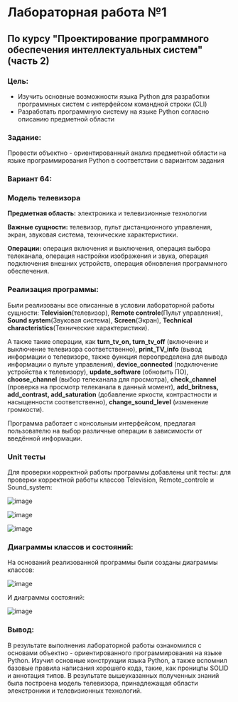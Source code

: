 # Лабораторная работа №1 #
## По курсу "Проектирование программного обеспечения интеллектуальных систем"(часть 2)

### Цель:
- Изучить основные возможности языка Python для разработки программных систем с интерфейсом командной строки (CLI)
- Разработать программную систему на языке Python согласно описанию предметной области

### Задание:
Провести объектно - ориентированный анализ предметной области на языке программирования Python в соответствии с вариантом задания

### Вариант 64:

### Модель телевизора

**Предметная область:** электроника и телевизионные технологии

**Важные сущности:** телевизор, пульт дистанционного управления, экран, звуковая система, технические характеристики.

**Операции:** операция включения и выключения, операция выбора телеканала, операция настройки изображения и звука, операция подключения внешних устройств, операция обновления программного обеспечения.

### Реализация программы:

Были реализованы все описанные в условии лабораторной работы сущности: **Television**(телевизор), **Remote controle**(Пульт управления), **Sound system**(Звуковая система), **Screen**(Экран), **Technical characteristics**(Технические характеристики).

А также такие операции, как **turn_tv_on, turn_tv_off** (включение и выключение телевизора соответственно), **print_TV_info** (вывод информации о телевизоре, также функция переопределена для вывода информации о пульте управления), **device_connected** (подключение устройства к телевизору), **update_software** (обновить ПО), **choose_channel** (выбор телеканала для просмотра), **check_channel** (проверка на просмотр телеканала в данный момент), **add_britness, add_contrast, add_saturation** (добавление яркости, контрастности и насыщенности соответственно), **change_sound_level** (изменение громкости).

Программа работает с консольным интерфейсом, предлагая пользователю на выбор различные операции в зависимости от введённой информации.

### Unit тесты

Для проверки корректной работы программы добавлены unit тесты: для проверки корректной работы классов Television, Remote_controle и Sound_system:

![image](https://github.com/MarkGfrv/ppois-2-2024/assets/113544592/87629099-cb49-4d85-ab59-1d14ddf9f5da)

![image](https://github.com/MarkGfrv/ppois-2-2024/assets/113544592/c4749d27-4711-4470-a860-f894ab447f9b)

![image](https://github.com/MarkGfrv/ppois-2-2024/assets/113544592/1e47c3ae-52a3-4146-b223-d8000690bd9f)



### Диаграммы классов и состояний:

На оснований реализованной программы были созданы диаграммы классов:

![image](https://github.com/MarkGfrv/ppois-2-2024/assets/113544592/e84fea17-5c2f-461c-b3f7-22518dc00df4)


И диаграммы состояний:

![image](https://github.com/MarkGfrv/ppois-2-2024/assets/113544592/1d38a79b-e17b-4802-b569-de3bdad24468)




### Вывод:

В результате выполнения лабораторной работы ознакомился с основами объектно - ориентированного программирования на языке Python. Изучил основные конструкции языка Python, а также вспомнил базовые правила написания хорошего кода, такие, как проницпы SOLID и аннотация типов. В результате вышеуказанных полученных знаний была построена модель телевизора, принадлежащая области элекстроники и телевизионных технологий.

